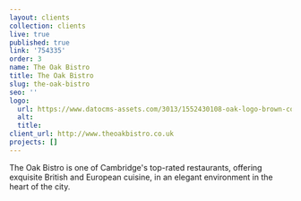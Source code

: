 ```yaml
---
layout: clients
collection: clients
live: true
published: true
link: '754335'
order: 3
name: The Oak Bistro
title: The Oak Bistro
slug: the-oak-bistro
seo: ''
logo:
  url: https://www.datocms-assets.com/3013/1552430108-oak-logo-brown-compact.png
  alt: 
  title: 
client_url: http://www.theoakbistro.co.uk
projects: []
---
```


The Oak Bistro is one of Cambridge's top-rated restaurants, offering exquisite British and European cuisine, in an elegant environment in the heart of the city.
